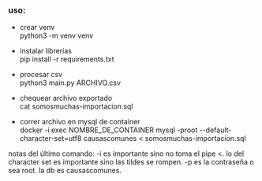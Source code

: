 
### uso:
+ crear venv   
python3 -m venv venv 

+ instalar librerías   
pip install -r requirements.txt 

+ procesar csv   
python3 main.py ARCHIVO.csv 

+ chequear archivo exportado   
cat somosmuchas-importacion.sql 

+ correr archivo en mysql de container   
docker -i exec NOMBRE_DE_CONTAINER mysql -proot --default-character-set=utf8 causascomunes < somosmuchas-importacion.sql

notas del último comando: -i es importante sino no toma el pipe <. lo del character set es importante sino las tildes se rompen. -p es la contraseña o sea root. la db es causascomunes.

